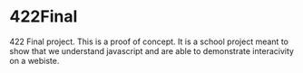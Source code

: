 # 422Final
422 Final project. This is a proof of concept. It is a school project meant to show that we understand javascript and are able to demonstrate interacivity on a webiste. 
